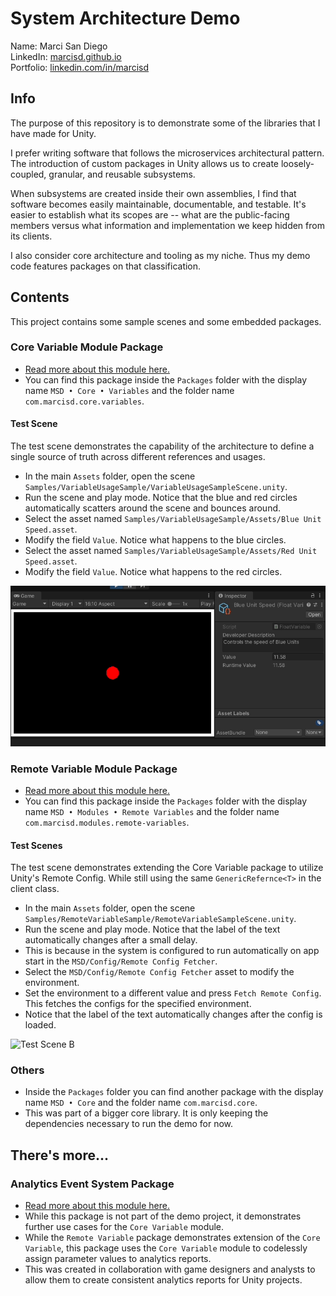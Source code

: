 # System Architecture Demo

Name: Marci San Diego<br>
LinkedIn: [marcisd.github.io](https://marcisd.github.io/) <br/>
Portfolio: [linkedin.com/in/marcisd](https://www.linkedin.com/in/marcisd/)

## Info
The purpose of this repository is to demonstrate some of the libraries that I have made for Unity.

I prefer writing software that follows the microservices architectural pattern. 
The introduction of custom packages in Unity allows us to create loosely-coupled, granular, and reusable subsystems. 

When subsystems are created inside their own assemblies, I find that software becomes easily maintainable, documentable, and testable.
It's easier to establish what its scopes are -- what are the public-facing members versus what information and implementation we keep hidden from its clients.

I also consider core architecture and tooling as my niche. Thus my demo code features packages on that classification.

## Contents

This project contains some sample scenes and some embedded packages.

### Core Variable Module Package

- [Read more about this module here.](https://github.com/marcisd/com.marcisd.core.variables)
- You can find this package inside the `Packages` folder with the display name `MSD • Core • Variables` and the folder name `com.marcisd.core.variables`.

#### Test Scene

The test scene demonstrates the capability of the architecture to define a single source of truth across different references and usages.

- In the main `Assets` folder, open the scene `Samples/VariableUsageSample/VariableUsageSampleScene.unity`.
- Run the scene and play mode. Notice that the blue and red circles automatically scatters around the scene and bounces around.
- Select the asset named `Samples/VariableUsageSample/Assets/Blue Unit Speed.asset`. 
- Modify the field `Value`. Notice what happens to the blue circles.
- Select the asset named `Samples/VariableUsageSample/Assets/Red Unit Speed.asset`. 
- Modify the field `Value`. Notice what happens to the red circles.

![Test Scene A](https://raw.githubusercontent.com/marcisd/com.marcisd.core.variables/main/.readmesrc/1B_60fps.gif)


### Remote Variable Module Package

- [Read more about this module here.](https://github.com/marcisd/com.marcisd.modules.remote-variables)
- You can find this package inside the `Packages` folder with the display name `MSD • Modules • Remote Variables` and the folder name `com.marcisd.modules.remote-variables`.

#### Test Scenes

The test scene demonstrates extending the Core Variable package to utilize Unity's Remote Config. While still using the same `GenericRefernce<T>` in the client class.

- In the main `Assets` folder, open the scene `Samples/RemoteVariableSample/RemoteVariableSampleScene.unity`.
- Run the scene and play mode. Notice that the label of the text automatically changes after a small delay.
- This is because in the system is configured to run automatically on app start in the `MSD/Config/Remote Config Fetcher`.
- Select the `MSD/Config/Remote Config Fetcher` asset to modify the environment. 
- Set the environment to a different value and press `Fetch Remote Config`. This fetches the configs for the specified environment.
- Notice that the label of the text automatically changes after the config is loaded.

![Test Scene B](https://raw.githubusercontent.com/marcisd/com.marcisd.modules.remote-variables/main/.readmesrc/Fig1_15fps.gif)

### Others

- Inside the `Packages` folder you can find another package with the display name `MSD • Core` and the folder name `com.marcisd.core`.
- This was part of a bigger core library. It is only keeping the dependencies necessary to run the demo for now.

## There's more...

### Analytics Event System Package

- [Read more about this module here.](https://github.com/marcisd/com.marcisd.systems.analytics)
- While this package is not part of the demo project, it demonstrates further use cases for the `Core Variable` module.
- While the `Remote Variable` package demonstrates extension of the `Core Variable`, 
this package uses the `Core Variable` module to codelessly assign parameter values to analytics reports.
- This was created in collaboration with game designers and analysts to allow them to create consistent analytics reports for Unity projects.
